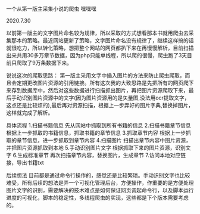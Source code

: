 一个从第一版主采集小说的爬虫 嘿嘿嘿

2020.7.30

以前第一版主的文字图片命名较为规律，所以采取的方式想看那本书就用爬虫去采集那本的策略。最近网站更新了策略，文字图片命名没有规律了，继续这样搞的话就很吃力，所以转化策略，想把整个网站的网页都扒下来在再慢慢解析，目前扫描出来共用30多万章节数据，因为php只能单线程，所以爬的很慢，爬虫跑了3天目前只爬取了9万条数据下来。

说说这次的爬取思路： 
    第一版主采用文字中插入图片的方法来防止爬虫爬取，而且会定期更改图片资源的引用链接。所有这次我的大致思路是先把所有的网页爬下来存到数据库中，然后对这些数据进行扫描抓出图片，再把图片资源爬取下来，最后手动识别图片资源中的文字(因为图片资源用的是矢量图,没法用ocr提取文字，这点还是比较烦的),最后再对资源扫描，根据上一步弄好的图片字典,替换掉图片，这样就完成了解析。

具体流程 
    1.扫描书籍信息 
    先从网站中抓取到所有书籍的信息 
    2.扫描书籍章节信息 
    根据上一步抓取的书籍信息，抓取书籍的章节信息 
    3.抓取章节内容 
    根据上一步抓取的章节信息，进一步抓取到章节内容 
    4.扫描图片 
    扫描出章节内容中图片资源，并把图片资源抓取到本地 
    5.手动识别图片文字 
    根据抓取下来的图片资源，识别文字 
    6.生成标准章节 
    再次扫描章节内容，替换图片，生成章节 
    7.访问本地对应链接，导出书籍txt 

后续想法 
    目前都是通过命令行操作的，感觉还是比较繁琐。手动识别文字也比较难受，所有后续的想法是弄一个可视化管理后台，方便操作，作重要的是方便处理图片文字的识别，需要解决的技术难点是如何保证网页调起命令行，以及脚本运行进度的可视化，脚本的稳定性，多线程爬虫的实现，这些都是下个版本需要考虑的。 
